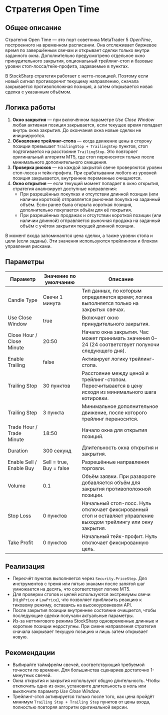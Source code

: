 # Стратегия Open Time

## Общее описание
Стратегия Open Time — это порт советника MetaTrader 5 *OpenTime*, построенного на временном расписании. Она отслеживает биржевое время по завершённым свечам и открывает сделки только внутри заданного окна. Дополнительно предусмотрено отдельное окно принудительного закрытия, опциональный трейлинг-стоп и базовые уровни стоп-лосса/тейк-профита, задаваемые в пунктах.

В StockSharp стратегия работает с нетто-позицией. Поэтому если новый сигнал противоречит текущему направлению, сначала закрывается противоположная позиция, а затем открывается новая сделка с указанным объёмом.

## Логика работы
1. **Окно закрытия** — при включённом параметре *Use Close Window* любая активная позиция закрывается, если текущее время попадает внутрь окна закрытия. До окончания окна новые сделки не инициируются.
2. **Обновление трейлинг-стопа** — когда движение цены в сторону позиции превышает `TrailingStop + TrailingStep` пунктов, стоп подтягивается на расстояние `TrailingStop`. Это повторяет оригинальный алгоритм MT5, где стоп переносится только после минимального дополнительного смещения.
3. **Проверка рисков** — на каждой закрытой свече проверяются уровни стоп-лосса и тейк-профита. При срабатывании любого из уровней позиция закрывается, внутренние переменные очищаются.
4. **Окно открытия** — если текущий момент попадает в окно открытия, стратегия анализирует доступные направления:
   - При разрешённых покупках и отсутствии длинной позиции (или наличии короткой) отправляется рыночная покупка на заданный объём. Если ранее была открыта короткая позиция, дополнительно покупается объём для её покрытия.
   - При разрешённых продажах и отсутствии короткой позиции (или наличии длинной) отправляется рыночная продажа на заданный объём с учётом закрытия текущей длинной позиции.

В момент входа запоминаются цена сделки, а также уровни стопа и цели (если заданы). Эти значения используются трейлингом и блоком управления рисками.

## Параметры
| Параметр | Значение по умолчанию | Описание |
|----------|-----------------------|----------|
| Candle Type | Свечи 1 минута | Тип данных, по которым определяется время; логика выполняется только на закрытых свечах. |
| Use Close Window | true | Включает окно принудительного закрытия. |
| Close Hour / Close Minute | 20:50 | Начало окна закрытия. Час может принимать значения 0–24 (24 соответствует полуночи следующего дня). |
| Enable Trailing | false | Активирует логику трейлинг-стопа. |
| Trailing Stop | 30 пунктов | Расстояние между ценой и трейлинг-стопом. Пересчитывается в цену исходя из минимального шага котировки. |
| Trailing Step | 3 пункта | Минимальное дополнительное движение, после которого трейлинг переносится. |
| Trade Hour / Trade Minute | 18:50 | Начало окна для открытия позиций. |
| Duration | 300 секунд | Длительность окна открытия и закрытия. |
| Enable Sell / Enable Buy | Sell = true, Buy = false | Разрешённые направления торговли. |
| Volume | 0.1 | Объём заявки. При развороте добавляется объём для закрытия противоположной позиции. |
| Stop Loss | 0 пунктов | Начальный стоп-лосс. Нуль отключает фиксированный стоп и оставляет управление выходом трейлингу или окну закрытия. |
| Take Profit | 0 пунктов | Начальный тейк-профит. Нуль отключает фиксированную цель. |

## Реализация
- Пересчёт пунктов выполняется через `Security.PriceStep`. Для инструментов с тремя или пятью знаками после запятой шаг умножается на десять, что соответствует логике MT5.
- Для проверки стопов и целей используются экстремумы свечи (`HighPrice` и `LowPrice`), что позволяет приблизить реакцию к тиковому режиму, оставаясь на высокоуровневом API.
- После закрытия позиции внутреннее состояние очищается, чтобы последующие сделки получали актуальные параметры.
- Из-за неттингового режима StockSharp одновременные длинные и короткие позиции недоступны. При смене направления стратегия сначала закрывает текущую позицию и лишь затем открывает новую.

## Рекомендации
- Выбирайте таймфрейм свечей, соответствующий требуемой точности по времени. Для большинства сценариев достаточно 1-минутных свечей.
- Окна открытия и закрытия используют общую длительность. Чтобы отключить одно из окон, установите длительность в ноль или выключите параметр *Use Close Window*.
- Трейлинг-стоп активируется только после того, как цена пройдёт минимум `Trailing Stop + Trailing Step` пунктов от цены входа, полностью повторяя алгоритм оригинальной версии.
